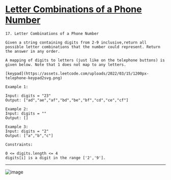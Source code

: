# [Letter Combinations of a Phone Number](https://leetcode.com/problems/letter-combinations-of-a-phone-number/description/)

    17. Letter Combinations of a Phone Number

    Given a string containing digits from 2-9 inclusive,return all possible letter combinations that the number could represent. Return the answer in any order.

    A mapping of digits to letters (just like on the telephone buttons) is given below. Note that 1 does not map to any letters.

    [keypad](https://assets.leetcode.com/uploads/2022/03/15/1200px-telephone-keypad2svg.png)

    Example 1:

    Input: digits = "23"
    Output: ["ad","ae","af","bd","be","bf","cd","ce","cf"]

    Example 2:
    Input: digits = ""
    Output: []

    Example 3:
    Input: digits = "2"
    Output: ["a","b","c"]

    Constraints:

    0 <= digits.length <= 4
    digits[i] is a digit in the range ['2','9'].
---
![image](https://github.com/user-attachments/assets/aec5ed2c-f65c-4be3-96fe-973acd9b8e06)
